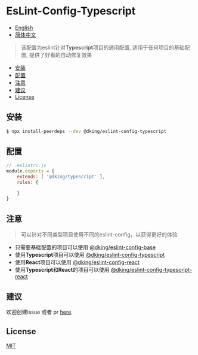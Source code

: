 # EsLint-Config-Typescript

<!-- [![NPM version][npm-image]][npm-url]
[![build status][travis-image]][travis-url]
[![Test coverage][codecov-image]][codecov-url]
[![Known Vulnerabilities][snyk-image]][snyk-url]
[![npm download][download-image]][download-url]

[npm-image]: https://img.shields.io/npm/v/:packageName.svg?style=flat-square
[npm-url]: https://npmjs.org/package/:packageName
[travis-image]: https://www.travis-ci.org/JohnApache/:packageName.svg
[travis-url]: https://travis-ci.org/JohnApache/:packageName
[codecov-image]: https://codecov.io/gh/JohnApache/:packageName/branch/master/graph/badge.svg
[codecov-url]: https://codecov.io/gh/JohnApache/:packageName
[snyk-image]: https://snyk.io/test/github/JohnApache/:packageName/badge.svg?targetFile=package.json
[snyk-url]: https://snyk.io/test/github/JohnApache/:packageName?targetFile=package.json
[download-image]: https://img.shields.io/npm/dm/:packageName.svg?style=flat-square
[download-url]: https://npmjs.org/package/:packageName -->

- [English](README.en_US.md)
- [简体中文](README.md)

> 该配置为eslint针对**Typescript**项目的通用配置, 适用于任何项目的基础配置, 提供了好看的自动修复效果

- [安装](#安装)
- [配置](#配置)
- [注意](#注意)
- [建议](#建议)
- [License](#license)

## 安装

```bash
$ npx install-peerdeps --dev @dking/eslint-config-typescript
```

## 配置

```js
// .eslintrc.js
module.exports = {
    extends: [ '@dking/typescript' ],
    rules: {

    }
}
```

## 注意
> 可以针对不同类型项目使用不同的eslint-config，以获得更好的体验

- 只需要基础配置的项目可以使用 [@dking/eslint-config-base](https://github.com/JohnApache/eslint-config-base)
- 使用**Typescript**项目可以使用 [@dking/eslint-config-typescript](https://github.com/JohnApache/eslint-config-typescript)
- 使用**React**项目可以使用 [@dking/eslint-config-react](https://github.com/JohnApache/eslint-config-react)
- 使用**Typescript**和**React**的项目可以使用 [@dking/eslint-config-typescript-react](https://github.com/JohnApache/eslint-config-typescript-react)

## 建议
欢迎创建issue 或者 pr [here](https://github.com/JohnApache/eslint-config-typescript/issues).

## License

[MIT](LICENSE)
